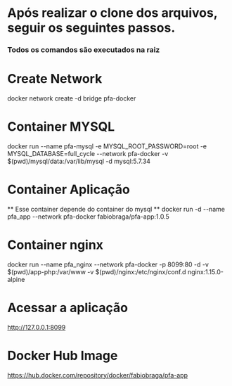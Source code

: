 # Após realizar o clone dos arquivos, seguir os seguintes passos.

### Todos os comandos são executados na raiz

# Create Network

docker network create -d bridge pfa-docker

# Container MYSQL

docker run --name pfa-mysql -e MYSQL_ROOT_PASSWORD=root -e MYSQL_DATABASE=full_cycle --network pfa-docker  -v $(pwd)/mysql/data:/var/lib/mysql -d mysql:5.7.34


# Container Aplicação

** Esse container depende do container do mysql **
docker run -d --name pfa_app --network pfa-docker fabiobraga/pfa-app:1.0.5

# Container nginx

docker run --name pfa_nginx --network pfa-docker  -p 8099:80 -d -v $(pwd)/app-php:/var/www -v $(pwd)/nginx:/etc/nginx/conf.d nginx:1.15.0-alpine

# Acessar a aplicação

http://127.0.0.1:8099
# Docker Hub Image

https://hub.docker.com/repository/docker/fabiobraga/pfa-app
